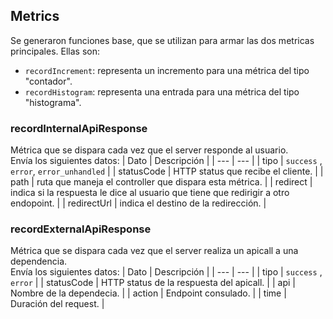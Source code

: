 ## Metrics
Se generaron funciones base, que se utilizan para armar las dos metricas principales. Ellas son:
- `recordIncrement`: representa un incremento para una métrica del tipo "contador".
- `recordHistogram`: representa una entrada para una métrica del tipo "histograma".
### recordInternalApiResponse
Métrica que se dispara cada vez que el server responde al usuario. \
Envía los siguientes datos:
| Dato | Descripción |
| --- | --- |
| tipo | `success` , `error`, `error_unhandled` |
| statusCode | HTTP status que recibe el cliente. |
| path | ruta que maneja el controller que dispara esta métrica. |
| redirect | indica si la respuesta le dice al usuario que tiene que redirigir a otro endopoint. |
| redirectUrl | indica el destino de la redirección. |

### recordExternalApiResponse
Métrica que se dispara cada vez que el server realiza un apicall a una dependencia. \
Envía los siguientes datos:
| Dato | Descripción |
| --- | --- |
| tipo |  `success` , `error` |
| statusCode | HTTP status de la respuesta del apicall. |
| api | Nombre de la dependecia. |
| action | Endpoint consulado. |
| time | Duración del request. |
